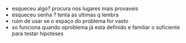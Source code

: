 - esqueceu algo? procura nos lugares mais provaveis
- esqueceu senha ? tenta as ultimas q lembra
- ruim de usar se o espaço do problema for vasto
- so funciona quando oproblema já esta definido e familiar o suficiente para testar hipoteses